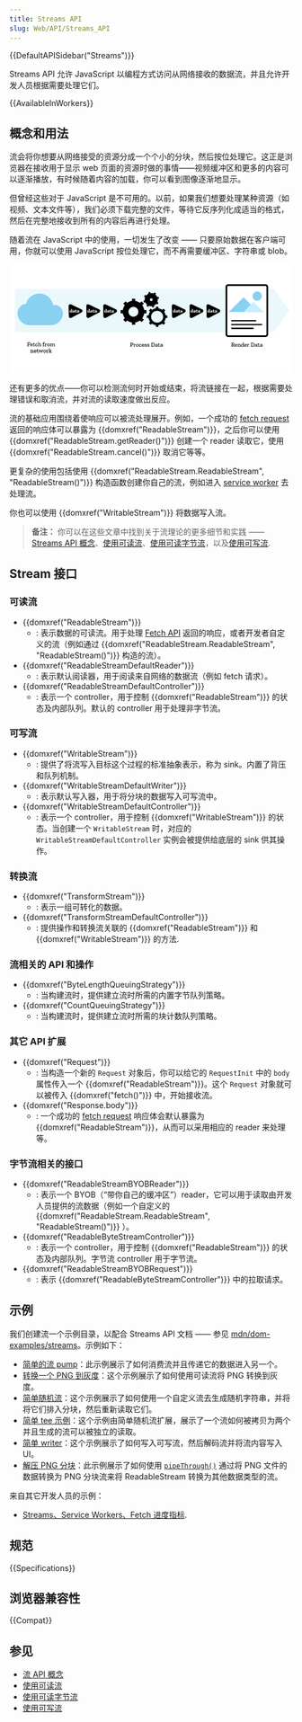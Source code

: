 ```yaml
---
title: Streams API
slug: Web/API/Streams_API
---
```

{{DefaultAPISidebar("Streams")}}

Streams API 允许 JavaScript 以编程方式访问从网络接收的数据流，并且允许开发人员根据需要处理它们。

{{AvailableInWorkers}}

## 概念和用法

流会将你想要从网络接受的资源分成一个个小的分块，然后按位处理它。这正是浏览器在接收用于显示 web 页面的资源时做的事情——视频缓冲区和更多的内容可以逐渐播放，有时候随着内容的加载，你可以看到图像逐渐地显示。

但曾经这些对于 JavaScript 是不可用的。以前，如果我们想要处理某种资源（如视频、文本文件等），我们必须下载完整的文件，等待它反序列化成适当的格式，然后在完整地接收到所有的内容后再进行处理。

随着流在 JavaScript 中的使用，一切发生了改变 —— 只要原始数据在客户端可用，你就可以使用 JavaScript 按位处理它，而不再需要缓冲区、字符串或 blob。

![](concept.png)

还有更多的优点——你可以检测流何时开始或结束，将流链接在一起，根据需要处理错误和取消流，并对流的读取速度做出反应。

流的基础应用围绕着使响应可以被流处理展开。例如，一个成功的 [fetch request](/zh-CN/docs/Web/API/fetch) 返回的响应体可以暴露为 {{domxref("ReadableStream")}}，之后你可以使用 {{domxref("ReadableStream.getReader()")}} 创建一个 reader 读取它，使用 {{domxref("ReadableStream.cancel()")}} 取消它等等。

更复杂的使用包括使用 {{domxref("ReadableStream.ReadableStream", "ReadableStream()")}} 构造函数创建你自己的流，例如进入 [service worker](/zh-CN/docs/Web/API/Service_Worker_API) 去处理流。

你也可以使用 {{domxref("WritableStream")}} 将数据写入流。

> **备注：** 你可以在这些文章中找到关于流理论的更多细节和实践 —— [Streams API 概念](/zh-CN/docs/Web/API/Streams_API/Concepts)、[使用可读流](/zh-CN/docs/Web/API/Streams_API/Using_readable_streams)、[使用可读字节流](/zh-CN/docs/Web/API/Streams_API/Using_readable_byte_streams)，以及[使用可写流](/zh-CN/docs/Web/API/Streams_API/Using_writable_streams).

## Stream 接口

### 可读流

- {{domxref("ReadableStream")}}
  - : 表示数据的可读流。用于处理 [Fetch API](/zh-CN/docs/Web/API/Fetch_API) 返回的响应，或者开发者自定义的流（例如通过 {{domxref("ReadableStream.ReadableStream", "ReadableStream()")}} 构造的流）。
- {{domxref("ReadableStreamDefaultReader")}}
  - : 表示默认阅读器，用于阅读来自网络的数据流（例如 fetch 请求）。
- {{domxref("ReadableStreamDefaultController")}}
  - : 表示一个 controller，用于控制 {{domxref("ReadableStream")}} 的状态及内部队列。默认的 controller 用于处理非字节流。

### 可写流

- {{domxref("WritableStream")}}
  - : 提供了将流写入目标这个过程的标准抽象表示，称为 sink。内置了背压和队列机制。
- {{domxref("WritableStreamDefaultWriter")}}
  - : 表示默认写入器，用于将分块的数据写入可写流中。
- {{domxref("WritableStreamDefaultController")}}
  - : 表示一个 controller，用于控制 {{domxref("WritableStream")}} 的状态。当创建一个 `WritableStream` 时，对应的 `WritableStreamDefaultController` 实例会被提供给底层的 sink 供其操作。

### 转换流

- {{domxref("TransformStream")}}
  - : 表示一组可转化的数据。
- {{domxref("TransformStreamDefaultController")}}
  - : 提供操作和转换流关联的 {{domxref("ReadableStream")}} 和 {{domxref("WritableStream")}} 的方法.

### 流相关的 API 和操作

- {{domxref("ByteLengthQueuingStrategy")}}
  - : 当构建流时，提供建立流时所需的内置字节队列策略。
- {{domxref("CountQueuingStrategy")}}
  - : 当构建流时，提供建立流时所需的块计数队列策略。

### 其它 API 扩展

- {{domxref("Request")}}
  - : 当构造一个新的 `Request` 对象后，你可以给它的 `RequestInit` 中的 `body` 属性传入一个 {{domxref("ReadableStream")}}。这个 `Request` 对象就可以被传入 {{domxref("fetch()")}} 中，开始接收流。
- {{domxref("Response.body")}}
  - : 一个成功的 [fetch request](/zh-CN/docs/Web/API/fetch) 响应体会默认暴露为 {{domxref("ReadableStream")}}，从而可以采用相应的 reader 来处理等。

### 字节流相关的接口

- {{domxref("ReadableStreamBYOBReader")}}
  - : 表示一个 BYOB（“带你自己的缓冲区”）reader，它可以用于读取由开发人员提供的流数据（例如一个自定义的 {{domxref("ReadableStream.ReadableStream", "ReadableStream()")}} ）。
- {{domxref("ReadableByteStreamController")}}
  - : 表示一个 controller，用于控制 {{domxref("ReadableStream")}} 的状态及内部队列。字节流 controller 用于字节流。
- {{domxref("ReadableStreamBYOBRequest")}}
  - : 表示 {{domxref("ReadableByteStreamController")}} 中的拉取请求。

## 示例

我们创建流一个示例目录，以配合 Streams API 文档 —— 参见 [mdn/dom-examples/streams](https://github.com/mdn/dom-examples/tree/master/streams)。示例如下：

- [简单的流 pump](https://mdn.github.io/dom-examples/streams/simple-pump/)：此示例展示了如何消费流并且传递它的数据进入另一个。
- [转换一个 PNG 到灰度](https://mdn.github.io/dom-examples/streams/grayscale-png/)：这个示例展示了如何使用可读流将 PNG 转换到灰度。
- [简单随机流](https://mdn.github.io/dom-examples/streams/simple-random-stream/)：这个示例展示了如何使用一个自定义流去生成随机字符串，并将将它们排入分块，然后重新读取它们。
- [简单 tee 示例](https://mdn.github.io/dom-examples/streams/simple-tee-example/)：这个示例由简单随机流扩展，展示了一个流如何被拷贝为两个并且生成的流可以被独立的读取。
- [简单 writer](https://mdn.github.io/dom-examples/streams/simple-writer/)：这个示例展示了如何写入可写流，然后解码流并将流内容写入 UI。
- [解压 PNG 分块](https://mdn.github.io/dom-examples/streams/png-transform-stream/)：此示例展示了如何使用 [`pipeThrough()`](/zh-CN/docs/Web/API/ReadableStream/pipeThrough) 通过将 PNG 文件的数据转换为 PNG 分块流来将 ReadableStream 转换为其他数据类型的流。

来自其它开发人员的示例：

- [Streams、Service Workers、Fetch 进度指标](https://fetch-progress.anthum.com/).

## 规范

{{Specifications}}

## 浏览器兼容性

{{Compat}}

## 参见

- [流 API 概念](/zh-CN/docs/Web/API/Streams_API/Concepts)
- [使用可读流](/zh-CN/docs/Web/API/Streams_API/Using_readable_streams)
- [使用可读字节流](/zh-CN/docs/Web/API/Streams_API/Using_readable_byte_streams)
- [使用可写流](/zh-CN/docs/Web/API/Streams_API/Using_writable_streams)
